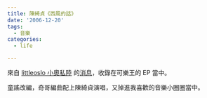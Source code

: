 ```yaml
---
title: 陳綺貞《西風的話》
date: '2006-12-20'
tags:
  - 音樂
categories:
  - life

---
```

來自 [littleoslo 小奧私陸](http://www.littleoslo.com/cnt/home/) 的[消息](http://www.littleoslo.com/cnt/home/?p=806)，收錄在可樂王的 EP 當中。  
  
童謠改編，奇哥編曲配上陳綺貞演唱，又掉進我喜歡的音樂小圈圈當中。